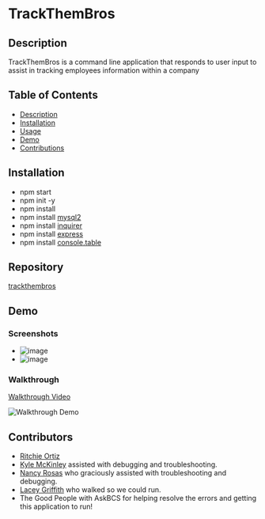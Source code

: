 # TrackThemBros

## Description
TrackThemBros is a command line application that responds to user input to assist in tracking employees information within a company 

## Table of Contents
- [Description](#Description)
- [Installation](#Installation)
- [Usage](#Usage)
- [Demo](#Demo)
- [Contributions](#Contributors)

## Installation
- npm start
- npm init -y
- npm install
- npm install [mysql2](https://www.npmjs.com/package/mysql2)
- npm install [inquirer](https://www.npmjs.com/package/inquirer)
- npm install [express](https://www.npmjs.com/package/express)
- npm install [console.table](https://www.npmjs.com/package/console.table)

## Repository
[trackthembros](https://github.com/trackthembros)

## Demo
### Screenshots
- ![image](https://user-images.githubusercontent.com/74946954/125868231-d43a17e4-abdd-4ca3-b435-4136fd4b8857.png)
- ![image](https://user-images.githubusercontent.com/74946954/125868490-838e31ed-97d9-4e09-9d2f-be8de82710eb.png)


### Walkthrough
[Walkthrough Video](https://drive.google.com/file/d/1Y-0Jovu2DBakgk1JgLpklpa8LfFPM2KV/view)

![Walkthrough Demo](https://user-images.githubusercontent.com/74946954/125868823-a77cd93e-3ebf-4f73-83a6-8a804f729b59.gif)

## Contributors
- [Ritchie Ortiz](https://github.com/xRitchie91)
- [Kyle McKinley](https://github.com/kjmckinley) assisted with debugging and troubleshooting.
- [Nancy Rosas](https://github.com/nancyrosas0) who graciously assisted with troubleshooting and debugging.
- [Lacey Griffith](https://github.com/lacey-griffith) who walked so we could run.
- The Good People with AskBCS for helping resolve the errors and getting this application to run!
